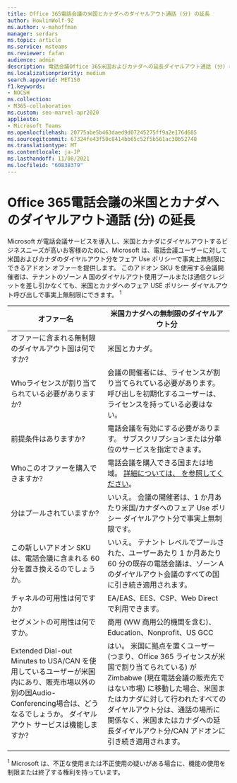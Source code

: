 ```yaml
---
title: Office 365電話会議の米国とカナダへのダイヤルアウト通話 (分) の延長
author: HowlinWolf-92
ms.author: v-mahoffman
manager: serdars
ms.topic: article
ms.service: msteams
ms.reviewer: fafan
audience: admin
description: 電話会議Office 365米国およびカナダへの延長ダイヤルアウト通話 (分) について説明します。
ms.localizationpriority: medium
search.appverid: MET150
f1.keywords:
- NOCSH
ms.collection:
- M365-collaboration
ms.custom: seo-marvel-apr2020
appliesto:
- Microsoft Teams
ms.openlocfilehash: 20775abe5b463daed9d07245275ff9a2e176d685
ms.sourcegitcommit: 67324fe43f50c8414bb65c52f5b561ac30b52748
ms.translationtype: MT
ms.contentlocale: ja-JP
ms.lasthandoff: 11/08/2021
ms.locfileid: "60838379"
---
```

# <a name="office-365-audio-conferencing-extended-dial-out-minutes-to-us-and-canada"></a>Office 365電話会議の米国とカナダへのダイヤルアウト通話 (分) の延長

Microsoft が電話会議サービスを導入し、米国とカナダにダイヤルアウトするビジネスニーズが高いお客様のために、Microsoft は、電話会議ユーザーに対して米国およびカナダのダイヤルアウト分をフェア Use ポリシーで事実上無制限にできるアドオン オファーを提供します。 このアドオン SKU を使用する会議開催者は、テナントのゾーン A 国のダイヤルアウト使用プールまたは通信クレジットを差し引かなくても、米国とカナダへのフェア USE ポリシー ダイヤルアウト呼び出しで事実上無制限にできます。 <sup>1</sup>

|オファー名 | 米国カナダへの無制限のダイヤルアウト分 |
|-----|------|
| オファーに含まれる無制限のダイヤルアウト国は何ですか?| 米国とカナダ。|
| Whoライセンスが割り当てられている必要がありますか? | 会議の開催者には、ライセンスが割り当てられている必要があります。 呼び出しを初期化するユーザーは、ライセンスを持っている必要はない。 |
| 前提条件はありますか? | 電話会議を有効にする必要があります。 サブスクリプションまたは分単位のサービスを指定できます。|
| Whoこのオファーを購入できますか? | 電話会議を購入できる国または地域。 [詳細については、 を参照してください](country-and-region-availability-for-audio-conferencing-and-calling-plans/country-and-region-availability-for-audio-conferencing-and-calling-plans.md)。|
| 分はプールされていますか?  |いいえ。 会議の開催者は、1 か月あたり米国/カナダへのフェア Use ポリシー ダイヤルアウト分で事実上無制限です。 |
| この新しいアドオン SKU は、電話会議に含まれる 60 分を置き換えるのでしょうか。 | いいえ。 テナント レベルでプールされた、ユーザーあたり 1 か月あたり 60 分の既存の電話会議は、ゾーン A のダイヤルアウト会議のすべての国に引き続き適用されます。|
| チャネルの可用性は何ですか?  | EA/EAS、EES、CSP、Web Direct で利用できます。  |
| セグメントの可用性は何ですか。 | 商用 (WW 商用公的機関を含む)、Education、Nonprofit、US GCC |
| Extended Dial-out Minutes to USA/CAN を使用しているユーザーが米国内にあり、販売市場以外の別の国Audio-Conferencing場合は、どうなるでしょうか。 ダイヤルアウト サービスは機能しますか? | はい。 米国に拠点を置くユーザー (つまり、Office 365 ライセンスが米国で割り当てられている) が Zimbabwe (現在電話会議の販売先ではない市場) に移動した場合、米国またはカナダに対して行われたすべてのダイヤルアウト分は、通話の場所に関係なく、米国またはカナダへの延長ダイヤルアウト分/CAN アドオンに引き続き適用されます。 |
|||

<sup>1</sup> Microsoft は、不正な使用または不正使用の疑いがある場合に、機能の使用を制限または終了する権利を持っています。

